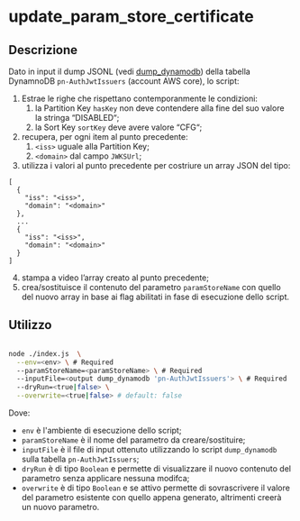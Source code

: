 # update_param_store_certificate

## Descrizione

Dato in input il dump JSONL (vedi [dump_dynamodb](https://github.com/pagopa/pn-troubleshooting/tree/main/dump_dynamodb)) della tabella DynamnoDB `pn-AuthJwtIssuers` (account AWS core), lo script:

1. Estrae le righe che rispettano contemporanmente le condizioni:
    1. la Partition Key `hasKey` non deve contendere alla fine del suo valore la stringa “DISABLED“;
    2. la Sort Key `sortKey` deve avere valore “CFG“;
2. recupera, per ogni item al punto precedente:
    1. `<iss>` uguale alla Partition Key;
    2. `<domain>` dal campo `JWKSUrl`;
3. utilizza i valori al punto precedente per costriure un array JSON del tipo:
```jq
[
  {
    "iss": "<iss>",
    "domain": "<domain>"
  },
  ...
  {
    "iss": "<iss>",
    "domain": "<domain>"
  }
]
```
4. stampa a video l’array creato al punto precedente;
5. crea/sostituisce il contenuto del parametro `paramStoreName` con quello del nuovo array in base ai flag abilitati in fase di esecuzione dello script.

## Utilizzo

```bash

node ./index.js  \
  --env=<env> \ # Required
  --paramStoreName=<paramStoreName> \ # Required
  --inputFile=<output dump_dynamodb 'pn-AuthJwtIssuers'> \ # Required
  --dryRun=<true|false> \
  --overwrite=<true|false> # default: false

```
Dove:
- `env` è l'ambiente di esecuzione dello script;
- `paramStoreName` è il nome del parametro da creare/sostituire;
- `inputFile` è il file di input ottenuto utilizzando lo script `dump_dynamodb` sulla tabella `pn-AuthJwtIssuers`;
- `dryRun` è di tipo `Boolean` e permette di visualizzare il nuovo contenuto del parametro senza applicare nessuna modifca;
- `overwrite` è di tipo `Boolean` e se attivo permette di sovrascrivere il valore del parametro esistente con quello appena generato, altrimenti creerà un nuovo parametro.
